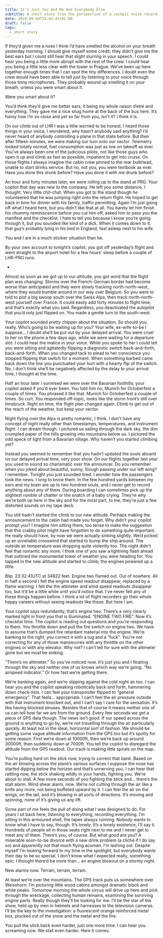```yaml
---
title: It’s Just You And Me And Everybody Else
subtitle: A short story from the perspective of a cockpit voice recorder
date: 2018-09-04T15:03:42+01:00
draft: false
tags:
  - short story
---
```


If they’d given me a nose I think I’d have smelled the alcohol on your breath yesterday morning. I should give myself some credit; they didn’t give me the best ears but I could still hear that slight slurring in your speech. I could hear you being a little more abrupt with the rest of the crew. I could hear you being a little less clear with the tower in Prague. We’ve been up here together enough times that I can spot the tiny differences. I doubt even the crew would have been able to tell just by listening to your voice through those tinny microphones. They probably wound up smelling it on your breath, unless you were smart about it.

Were you smart about it?

You’d think they’d give me better ears, it being my whole raison d’etre and everything. They gave me a nice snug home at the back of the bus here. It’s funny how I’m so close and yet so far from you, isn’t it? I think it is.

On our climb out of LHR I was a little worried to be honest. I heard those things in your voice; I wondered, why hasn’t anybody said anything? I’d never heard of anybody controlling a plane in that state before. But then after fifteen minutes, we were making our turn onto our vector. Telemetry looked totally normal, fuel consumption was just as low on takeoff as ever. You’ve always been one of the judicious pilots, not like those guys who open it up and climb as fast as possible, impatient to get into cruise. On those flights I always imagine the cabin crew pinned to the rear bulkhead, unable to start drinks service. But no, not you, you were textbook as ever. Have you done this drunk before? Have you done it with me drunk before?

An hour and forty minutes later, we were rolling up to the stand at PRG. Your copilot that day was new to the company. He left you some distance, I thought. Very little chit-chat. When you got to the stand though he volunteered that he was jumping right onto the return flight. He hoped to get back in time for dinner with his family, traffic permitting. Again I’m just going off what I heard here, but you didn’t like that at all. You barely let him finish his chummy reminiscence before you cut him off, asked him to pass you the manifest and the checklist. I hate to tell you because I know you’re going through it, but you sounded like kind of a dick. When it comes down to it, that guy’s probably lying in his bed in England, fast asleep next to his wife.

You and I are in a much stickier situation than he.

By your own account to tonight’s copilot, you got off yesterday’s flight and went straight to the airport hotel for a few hours’ sleep before a couple of LHR-PRG runs.

*

Almost as soon as we got up to our altitude, you got word that the flight plan was changing. Storms over the French-German border had become worse than anticipated and they were slowly tracking north-north-west, where they would bumble around in our way over Belgium. So you were to told to plot a big swoop south over the Swiss Alps, then track north-north-west yourself over France. It could easily add forty minutes to flight time; and that’s exactly what you said. Regardless, you deactivated the autopilot that you’d only just flipped on. You made a gentle turn to the south-west.

Your copilot sounded pretty chipper about the situation. So should you, really. Who’s going to be waiting up for you? Your wife, ex-wife-to-be I suppose… I doubt she’ll be put out by your delayed arrival. You were cruel to her on the phone a few days ago, while we were waiting for a departure slot. I could hear the malice in your voice. While you spoke to her I could tell you were sitting and agitatedly flipping a diagnostic switch back-and-forth, back-and-forth. When you changed tack to plead to her conscience you stopped flipping that switch for a moment. When something barbed came back down the line you punctuated your hurt with a hearty flip of the switch. No, I don’t think she’ll be negatively affected by the delay to your arrival time, I thought at the time.

Half an hour later I surmised we were over the Bavarian foothills; your copilot asked if you’d ever been. You told him no, Munich for Octoberfest a couple of times. You phrased it like that: Munich for Octoberfest a couple of times. So curt. You responded off-topic, looks like the storm front’s still over Innsbruck. Right on time, the flight plan changed again. Climb to get out of the reach of the weather, but keep your vector.

Night flying over the Alps is pretty romantic, I think. I don’t have any concept of night really other than timestamps, temperatures, and instrument flight. I can dream though. I pictured us sailing through the dark sky, the dim crumpled paper of the hills growing into mountains below us. I pictured the odd speck of light from a Bavarian village. Why haven’t you started climbing yet?

Instead you seemed to remember that you hadn’t updated the souls aboard on our delayed arrival time, very poor show. On  our flights together last year you used to sound so charismatic over the announcer. Do you remember when you joked about beautiful, sunny, Slough passing under our left wing? I remember. Tonight you just sounded tired. I wonder how the passengers took the news. I long to know them. In the few hundred yards between my ears and my brain are up to two hundred souls, and I never get to record anything about any of them. During boarding I can sometimes pick up the slightest rumble of chatter or the snatch of a baby crying. They’re why we’re both up here in the sky and for the most part, to me, they’re just a few distorted sounds  on my tape deck.

You still hadn’t started the climb to our new altitude. Perhaps making the announcement to the cabin had made you forget. Why didn’t your copilot prompt you? I imagine him sitting there, too tense to make the suggestion that this crabby pilot might have forgotten to do something quite important. He really should have, by now we were actually sinking slightly. We’d picked up an unreliable crosswind that started to bump the ship around. The outside air temperature was dropping quite violently too. The night didn’t feel that romantic any more. I think one of you saw a lightning flash ahead that outlined the monumental tower of weather you were heading for. You tapped in the new altitude and started to climb; the engines powered up a little.

Blip. 23:32:41UTC at 34822 feet. Engine two flamed out. Out of nowhere. All in half a second I felt the engine speed readout disappear, replaced by a flame warning. I felt the the altimeter and wind speed readouts disappear too, but it’d be a little while until you’d notice that. I’ve never felt any of these things happen before. I think a lot of flight recorders go their whole happy careers without seeing readouts like these. But here I am.

Your copilot says redundantly, that’s engine two. There’s a very clearly marked light in front you that is illuminated: “ENGINE TWO FIRE”. Now it’s checklist time. The copilot is reading out questions and you’re responding to them. You throttle down and pull the fire switch on engine two. We have to assume that’s dumped fire retardant material into the engine. We’re banking to the right, you correct it with a tug and a “fuck”. You’re not correcting for any of those manoeuvres with any throttle on the other engines or with any elevator. Why not? I can’t tell for sure with the altimeter gone but we must be sinking.

“There’s no altimeter.” So you’ve noticed now. It’s just you and I floating through the sky and neither one of us knows which way we’re going. “No airspeed indicator.” Or how fast we’re getting there.

We’re banking again, and we’re slipping against the cold night air too. I can hear you and the copilot speaking robotically back and forth, hammering down check-lists. I can feel your transponder flipped to “general emergency”. That feels… appropriate. I can’t feel the air pressure outside with that instrument knocked out, and I can’t say I care for the sensation. It’s like having blocked sinuses. Besides that of course it means neither one of us can tell how far we are from the ground. Every few seconds we get a piece of GPS data though. The news isn’t good. If our speed across the ground is anything to go by, we’re not travelling through the air particularly quickly. At least not in the ideal, horizontal sort of fashion. We should be getting some vague altitude information from the GPS too but it’s spotty for some reason. First we’re down at 10000ft, then we’re back up around 30000ft, then suddenly down at 7000ft. You tell the copilot to disregard the altitude from the GPS readout. Our track is making little spirals on the map.

You’re pulling hard on the stick now, trying to correct that bank. Based on the air blowing across the plane’s various surfaces I suppose the nose has started dipping below the horizon and that’s unnerving you. I can hear that rattling now, the stick shaking wildly in your hands, fighting you. We’re about to stall. A few more seconds of you fighting the stick and… there’s the stall alarm. Wind shear alarm, now. We’re not cutting through the air like a knife any more, not being buffeted upward by it. I can feel the air on the wings, on the tail, and it’s blowing in all sorts of directions. It’s moving and spinning, none of it’s giving us any lift.

Some part of me feels the pull of doing what I was designed to do. For years I sit back here, listening to everything, recording everything. I’m sitting in this armoured shell, the tapes always running. Nobody wants to know what I have to say, though. It’s lonely. It’s a lonely existence, I’ll say it. Hundreds of people sit in those seats right next to me and I never get to meet any of them. There’s you, of course. But what good are you? A miserable soon-to-be divorcé with a new drink problem (a cliché if I do say so) and apparently not that much flying acumen. I’m lashing out. Despite myself I’m looking forward to my time in the spotlight, but everybody wants their day to be so special. I don’t know what I expected really, something epic. I thought there’d be more than… an engine blowout on a stormy night.

New alarms now. Terrain, terrain, terrain.

At least we’re over the mountains. The GPS track puts us somewhere over Weisshorn: I’m picturing little wood cabins amongst dramatic black and white peaks. Tomorrow morning the whole circus will drive up here and pick through the wreckage, collecting human remains, examining the surviving engine parts. Really though they’ll be looking for me. I’ll be the star of the show, held up by men in helmets and harnesses to the television cameras. I’ll be the key to the investigation: a fluorescent orange reinforced metal box, plucked out of the snow and the metal and the fire.

You pull the stick back even harder, just one more time. I can hear you screaming now. We stall even harder. Here it comes.
